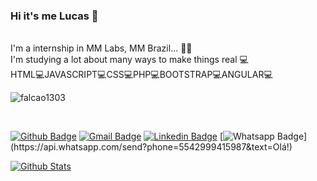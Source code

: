### Hi it's me Lucas 👋
</br>
I'm a internship in MM Labs, MM Brazil... 👨‍💻 
</br>
I'm studying a lot about many ways to make things real 💻
</br>
HTML💻JAVASCRIPT💻CSS💻PHP💻BOOTSTRAP💻ANGULAR💻

</br>
<p align="left"> <img src="https://komarev.com/ghpvc/?username=Falcao1303" alt="falcao1303" /> </p>
</br>


[![Github Badge](https://img.shields.io/badge/-Github-000?style=flat-square&logo=Github&logoColor=white&link=https://github.com/Falcao1303)](https://github.com/Falcao1303)
[![Gmail Badge](https://img.shields.io/badge/-Gmail-c14438?style=flat-square&logo=Gmail&logoColor=white&link=mailto:ducksdsfak@gmail.com)](ducksdsfak@gmail.com)
[![Linkedin Badge](https://img.shields.io/badge/-LinkedIn-blue?style=flat-square&logo=Linkedin&logoColor=white&link=https://www.linkedin.com/in/lucas-falcão-429858a1/)](https://www.linkedin.com/in/lucas-falcão-429858a1/)
[![Whatsapp Badge](https://img.shields.io/badge/-Whatsapp-4CA143?style=flat-square&labelColor=4CA143&logo=whatsapp&logoColor=white&link=https://api.whatsapp.com/send?phone=5542999415987&text=Olá!)](https://api.whatsapp.com/send?phone=5542999415987&text=Olá!)


[![Github Stats](https://github-readme-stats.vercel.app/api?username=Falcao1303&hide=[%22issues%22,%22prs%22,%22contribs%22]&show_icons=true&theme=default)](https://github.com/Falcao1303)
